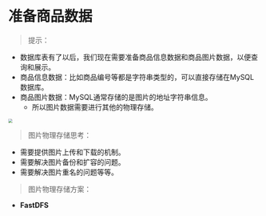 # 准备商品数据

> 提示：
* 数据库表有了以后，我们现在需要准备商品信息数据和商品图片数据，以便查询和展示。
* 商品信息数据：比如商品编号等都是字符串类型的，可以直接存储在MySQL数据库。
* 商品图片数据：MySQL通常存储的是图片的地址字符串信息。
    * 所以图片数据需要进行其他的物理存储。

<img src="/goods/images/05商品信息数据样例.png" style="zoom:50%">

> 图片物理存储思考：
* 需要提供图片上传和下载的机制。
* 需要解决图片备份和扩容的问题。
* 需要解决图片重名的问题等等。

> 图片物理存储方案：
* **FastDFS**